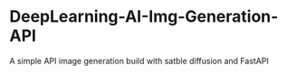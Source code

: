 # DeepLearning-AI-Img-Generation-API
A simple API image generation build with satble diffusion and FastAPI
